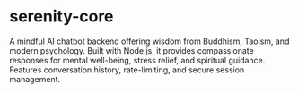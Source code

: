 # serenity-core
A mindful AI chatbot backend offering wisdom from Buddhism, Taoism, and modern psychology. Built with Node.js, it provides compassionate responses for mental well-being, stress relief, and spiritual guidance. Features conversation history, rate-limiting, and secure session management.
